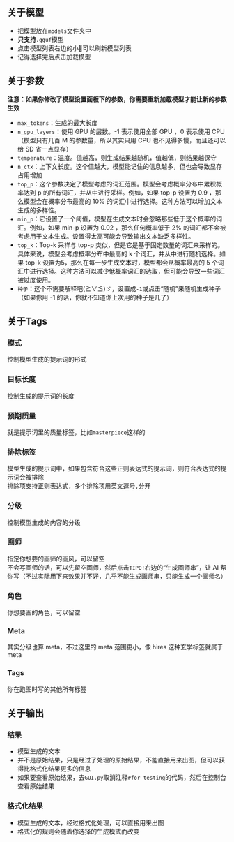 ## 关于模型

- 把模型放在`models`文件夹中
- **只支持**`.gguf`模型
- 点击模型列表右边的小🔄可以刷新模型列表
- 记得选择完后点击加载模型

## 关于参数

**注意：如果你修改了模型设置面板下的参数，你需要重新加载模型才能让新的参数生效**

- `max_tokens`：生成的最大长度
- `n_gpu_layers`：使用 GPU 的层数。-1 表示使用全部 GPU ，0 表示使用 CPU（模型只有几百 M 的参数量，所以其实只用 CPU
  也不见得多慢，而且还可以给 SD 省一点显存）
- `temperature`：温度。值越高，则生成结果越随机，值越低，则结果越保守
- `n_ctx`：上下文长度。这个值越大，模型能记住的信息越多，但也会导致显存占用增加
- `top_p`：这个参数决定了模型考虑的词汇范围。模型会考虑概率分布中累积概率达到 p 的所有词汇，并从中进行采样。例如，如果 top-p
  设置为 0.9 ，那么模型会在概率分布最高的 10% 的词汇中进行选择。这种方法可以增加文本生成的多样性。
- `min_p`：它设置了一个阈值，模型在生成文本时会忽略那些低于这个概率的词汇。例如，如果 min-p 设置为 0.02 ，那么任何概率低于 2%
  的词汇都不会被考虑用于文本生成。设置得太高可能会导致输出文本缺乏多样性。
- `top_k`：Top-k 采样与 top-p 类似，但是它是基于固定数量的词汇来采样的。具体来说，模型会考虑概率分布中最高的 k
  个词汇，并从中进行随机选择。如果 top-k 设置为5，那么在每一步生成文本时，模型都会从概率最高的 5
  个词汇中进行选择。这种方法可以减少低概率词汇的选取，但可能会导致一些词汇被过度使用。
- `种子`：这个不需要解释吧(≧∀≦)ゞ，设置成`-1`或点击“随机”来随机生成种子（如果你用 -1 的话，你就不知道你上次用的种子是几了）

## 关于Tags

### 模式

控制模型生成的提示词的形式

### 目标长度

控制生成的提示词的长度

### 预期质量

就是提示词里的质量标签，比如`masterpiece`这样的

### 排除标签

模型生成的提示词中，如果包含符合这些正则表达式的提示词，则符合表达式的提示词会被排除  
排除项支持正则表达式，多个排除项用英文逗号`,`分开

### 分级

控制模型生成的内容的分级

### 画师

指定你想要的画师的画风，可以留空  
不会写画师的话，可以先留空画师，然后点击`TIPO!`右边的“生成画师串”，让 AI 帮你写（不过实际用下来效果并不好，几乎不能生成画师串，只能生成一个画师名）

### 角色

你想要画的角色，可以留空

### Meta

其实分级也算 meta，不过这里的 meta 范围更小，像 hires 这种玄学标签就属于 meta

### Tags

你在跑图时写的其他所有标签

## 关于输出

### 结果

- 模型生成的文本
- 并不是原始结果，只是经过了处理的原始结果，不能直接用来出图，但可以获得比格式化结果更多的信息
- 如果要查看原始结果，去`GUI.py`取消注释`#for testing`的代码，然后在控制台查看原始结果

### 格式化结果

- 模型生成的文本，经过格式化处理，可以直接用来出图
- 格式化的规则会随着你选择的生成模式而改变
